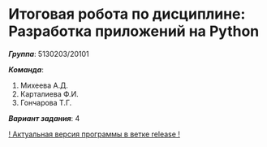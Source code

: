 # Итоговая робота по дисциплине: Разработка приложений на Python 


***Группа***: 5130203/20101

***Команда***:
1. Михеева А.Д.
2. Карталиева Ф.И.
3. Гончарова Т.Г.

***Вариант задания***: 4

<ins>! Актуальная версия программы в ветке release !</ins>
